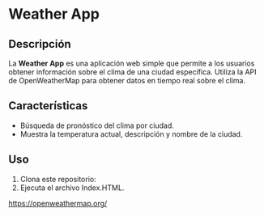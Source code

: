 # Weather App



## Descripción

La **Weather App** es una aplicación web simple que permite a los usuarios obtener información sobre el clima de una ciudad específica. Utiliza la API de OpenWeatherMap para obtener datos en tiempo real sobre el clima.

## Características

- Búsqueda de pronóstico del clima por ciudad.
- Muestra la temperatura actual, descripción y nombre de la ciudad.

## Uso

1. Clona este repositorio:
2. Ejecuta el archivo Index.HTML.

https://openweathermap.org/

